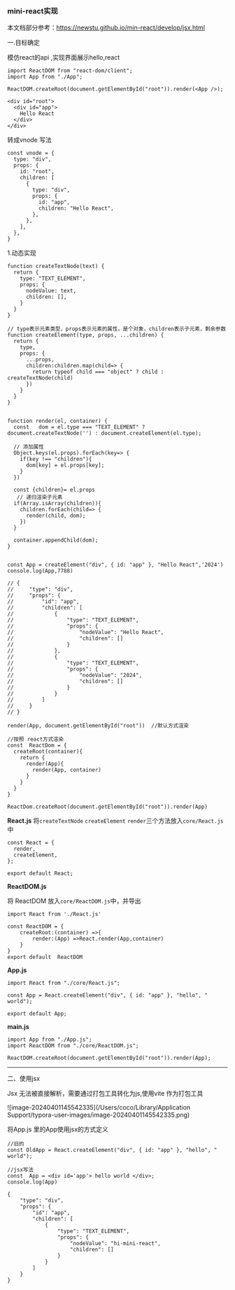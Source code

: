 ### mini-react实现

本文档部分参考：https://newstu.github.io/min-react/develop/jsx.html

一.目标确定

模仿react的api ,实现界面展示hello,react

```react
import ReactDOM from "react-dom/client";
import App from "./App";

ReactDOM.createRoot(document.getElementById("root")).render(<App />);
```



```react
<div id="root">
  <div id="app">
    Hello React
  </div>
</div>
```

转成vnode 写法

```react
const vnode = {
  type: "div",
  props: {
    id: "root",
    children: [
      {
        type: "div",
        props: {
          id: "app",
          children: "Hello React",
        },
      },
    ],
  },
}
```



1.动态实现

```react
function createTextNode(text) {
  return {
    type: "TEXT_ELEMENT",
    props: {
      nodeValue: text,
      children: [],
    }
  }
}

// type表示元素类型，props表示元素的属性，是个对象，children表示子元素，剩余参数
function createElement(type, props, ...children) {
  return {
    type,
    props: {
      ...props,
      children:children.map(child=> {
        return typeof child === "object" ? child : createTextNode(child)
      })
    }
  }
}


function render(el, container) {
  const   dom = el.type === "TEXT_ELEMENT" ? document.createTextNode('') : document.createElement(el.type);

  // 添加属性
  Object.keys(el.props).forEach(key=> {
    if(key !== "children"){
      dom[key] = el.props[key];
    }
  })

  const {children}= el.props
   // 递归渲染子元素
  if(Array.isArray(children)){
    children.forEach(child=> {
      render(child, dom);
    })
  }

  container.appendChild(dom);
}


const App = createElement("div", { id: "app" }, "Hello React",'2024')
console.log(App,7788)

// {
//     "type": "div",
//     "props": {
//         "id": "app",
//         "children": [
//             {
//                 "type": "TEXT_ELEMENT",
//                 "props": {
//                     "nodeValue": "Hello React",
//                     "children": []
//                 }
//             },
//             {
//                 "type": "TEXT_ELEMENT",
//                 "props": {
//                     "nodeValue": "2024",
//                     "children": []
//                 }
//             }
//         ]
//     }
// }

render(App, document.getElementById("root"))  //默认方式渲染

//按照 react方式渲染
const  ReactDom = {
  createRoot(container){
    return {
      render(App){
        render(App, container)
      }
    }
  }
}

ReactDom.createRoot(document.getElementById("root")).render(App)
```

**React.js** 将`createTextNode` `createElement` `render`三个方法放入`core/React.js`中

```react
const React = {
  render,
  createElement,
};

export default React;
```



**ReactDOM.js**

将 ReactDOM 放入`core/ReactDOM.js`中，并导出

```react
import React from './React.js'

const ReactDOM = {
	createRoot:(container) =>{
 		render:(App) =>React.render(App,container)
	}
}
export default  ReactDOM
```

**App.js**

```react
import React from "./core/React.js";

const App = React.createElement("div", { id: "app" }, "hello", " world");

export default App;
```

**main.js**

```react
import App from "./App.js";
import ReactDOM from "./core/ReactDOM.js";

ReactDOM.createRoot(document.getElementById("root")).render(App);
```





---

二、使用jsx



Jsx 无法被直接解析，需要通过打包工具转化为js,使用vite 作为打包工具

![image-20240401145542335](/Users/coco/Library/Application Support/typora-user-images/image-20240401145542335.png)



将App.js 里的App使用jsx的方式定义

```react
//旧的
const OldApp = React.createElement("div", { id: "app" }, "hello", " world");

//jsx写法
const  App = <div id='app'> hello world </div>;
console.log(App)

{
    "type": "div",
    "props": {
        "id": "app",
        "children": [
            {
                "type": "TEXT_ELEMENT",
                "props": {
                    "nodeValue": "hi-mini-react",
                    "children": []
                }
            }
        ]
    }
}
```


